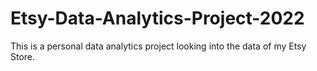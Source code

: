 # Etsy-Data-Analytics-Project-2022
This is a personal data analytics project looking into the data of my Etsy Store.
